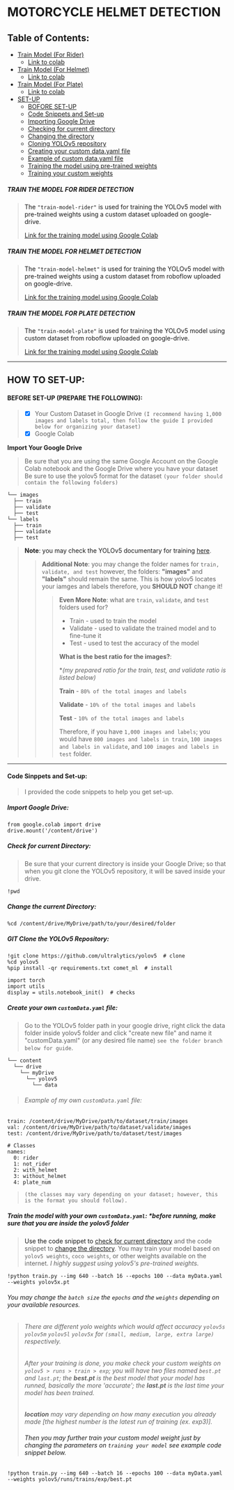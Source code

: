 # MOTORCYCLE HELMET DETECTION 
## Table of Contents:
- [Train Model (For Rider)](#modelRider)
  - [Link to colab](#trainRider)
- [Train Model (For Helmet)](#modelHelmet)
  - [Link to colab](#trainHelmet)
- [Train Model (For Plate)](#modelPlate)
  - [Link to colab](#trainPlate)
- [SET-UP](#setup)
  - [BOFORE SET-UP](#beforeSetup)
  - [Code Snippets and Set-up](#codeSnippets)
  - [Importing Google Drive](#importDrive)
  - [Checking for current directory](#checkDir)
  - [Changing the directory](#changeDir)
  - [Cloning YOLOv5 repository](#gitClone)
  - [Creating your custom data.yaml file](#customYaml)
  - [Example of custom data.yaml file](#exampleYaml)
  - [Training the model using pre-trained weights](#trainModel)
  - [Training your custom weights](#trainCustomWeight)
<a name="modelRider" />

##### TRAIN THE MODEL FOR RIDER DETECTION
> The ``"train-model-rider"`` is used for training the YOLOv5 model with pre-trained weights using a custom dataset uploaded on google-drive.
> <a name="trainRider"/>
> 
> <a href="https://colab.research.google.com/drive/1O6OGddenAvl-OzJ7Q9wkIfNKcrZYHdHr#scrollTo=ezm9utIa5Sof" target="_blank">Link for the training model using Google Colab</a>
<a name="modelHelmet" />

##### TRAIN THE MODEL FOR HELMET DETECTION
> The `"train-model-helmet"` is used for training the YOLOv5 model with pre-trained weights using a custom dataset from roboflow uploaded on google-drive.
> <a name="trainHelmet"/>
> 
> <a href="#" targe="_blank">Link for the training model using Google Colab</a>
<a name="modelPlate" />

##### TRAIN THE MODEL FOR PLATE DETECTION
> The `"train-model-plate"` is used for training the YOLOv5 model using custom dataset from roboflow uploaded on google-drive.
> <a name="trainPlate"/>
> 
> <a href="#" targe="_blank">Link for the training model using Google Colab</a>
<a name="setup" />

***
## HOW TO SET-UP:
<a name="beforeSetup"/>

#### BEFORE SET-UP (PREPARE THE FOLLOWING):
>- [x] Your Custom Dataset in Google Drive `(I recommend having 1,000 images and labels total, then follow the guide I provided below for organizing your dataset)`
>- [x] Google Colab

**Import Your Google Drive**
> Be sure that you are using the same Google Account on the Google Colab notebook and the Google Drive where you have your dataset
> Be sure to use the yolov5 format for the dataset `(your folder should contain the following folders)`
```
└── images
  ├── train
  ├── validate
  ├── test
└── labels
  ├── train
  ├── validate
  ├── test
```
> **Note**: you may check the YOLOv5 documentary for training <a href="https://docs.ultralytics.com/yolov5/tutorials/train_custom_data/">here</a>.
>> **Additional Note**: you may change the folder names for `train, validate, and test` however, the folders: **"images"** and **"labels"** should remain the same. This is how yolov5 locates your iamges and labels therefore, you **SHOULD NOT** change it!
>>> **Even More Note**: what are `train`, `validate`, and `test` folders used for?
>>> - Train - used to train the model
>>> - Validate - used to validate the trained model and to fine-tune it
>>> - Test - used to test the accuracy of the model
>>>   
>>> **What is the best ratio for the images?**:
>>>
>>> **(my prepared ratio for the train, test, and validate ratio is listed below)*
>>>   
>>>   **Train** - `80% of the total images and labels`
>>>   
>>>   **Validate** - `10% of the total images and labels`
>>>   
>>>   **Test** - `10% of the total images and labels`
>>>   
>>>   Therefore, if you have `1,000 images and labels`; you would have `800 images and labels in train`, `100 images and labels in validate`, and `100 images and labels in test` folder.
***
<a name="codeSnippets" />

#### Code Sinppets and Set-up:
> I provided the code snippets to help you get set-up.
<a name="importDrive" />

##### Import Google Drive:
```
from google.colab import drive
drive.mount('/content/drive')
```
<a name="checkDir"/>

##### Check for current Directory:
> Be sure that your current directory is inside your Google Drive; so that when you git clone the YOLOv5 repository, it will be saved inside your drive.
```
!pwd
```
<a name="changeDir"/>

##### Change the current Directory:

```
%cd /content/drive/MyDrive/path/to/your/desired/folder
```
<a name="gitClone" />

##### GIT Clone the YOLOv5 Repository:

```
!git clone https://github.com/ultralytics/yolov5  # clone
%cd yolov5
%pip install -qr requirements.txt comet_ml  # install

import torch
import utils
display = utils.notebook_init()  # checks
```
<a name="customYaml" />

##### Create your own `customData.yaml` file:
> Go to the YOLOv5 folder path in your google drive, right click the data folder inside yolov5 folder and click "create new file" and name it "customData.yaml" (or any desired file name) `see the folder branch below for guide`.
```
└── content
  └── drive
    └── myDrive
      └── yolov5
        └── data
```
<a name="exampleYaml" />

> ###### Example of my own `customData.yaml` file:
```
train: /content/drive/MyDrive/path/to/dataset/train/images
val: /content/drive/MyDrive/path/to/dataset/validate/images
test: /content/drive/MyDrive/path/to/dataset/test/images

# Classes
names:
  0: rider
  1: not_rider
  2: with_helmet
  3: without_helmet
  4: plate_num
```
>`(the classes may vary depending on your dataset; however, this is the format you should follow).`
<a name="trainModel" />

##### Train the model with your own `customData.yaml`: **before running, make sure that you are inside the yolov5 folder*
> Use the code snippet to [check for current directory](#checkDir) and the code snippet to [change the directory](#changeDir).
> You may train your model based on `yolov5 weights`, `coco weights`, or other weights available on the internet. *I highly suggest using yolov5's pre-trained weights.*
```
!python train.py --img 640 --batch 16 --epochs 100 --data myData.yaml --weights yolov5x.pt
```
###### You may change the `batch size` the `epochs` and the `weights` *depending on your available resources.*
> ###### There are different yolo weights which would affect accuracy `yolov5s` `yolov5m` `yolov5l` `yolov5x` for `(small, medium, large, extra large)` respectively.
> ###### After your training is done, you make check your custom weights on `yolov5 > runs > train > exp`; you will have two files named `best.pt` and `last.pt`; the **best.pt** is the best model that your model has runned, basically the more 'accurate'; the **last.pt** is the last time your model has been trained.
> ***location** may vary depending on how many execution you already made [the highest number is the latest run of training (ex. exp3)].*
> <a name="trainCustomWeight"/>
> 
> ###### Then you may further train your custom model weight just by changing the parameters on `training your model` *see example code snippet below.*
```
!python train.py --img 640 --batch 16 --epochs 100 --data myData.yaml --weights yolov5/runs/trains/exp/best.pt
```
